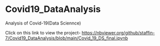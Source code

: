 # Covid19_DataAnalysis
Analysis of Covid-19(Data Sciennce)

Click on this link to view the project- https://nbviewer.org/github/staffin-7/Covid19_DataAnalysis/blob/main/Covid_19_DS_final.ipynb

